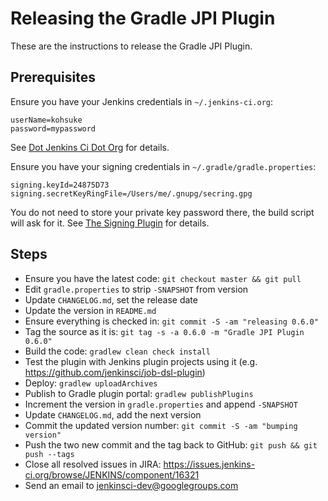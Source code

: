 Releasing the Gradle JPI Plugin
===============================

These are the instructions to release the Gradle JPI Plugin.


Prerequisites
-------------

Ensure you have your Jenkins credentials in `~/.jenkins-ci.org`:

    userName=kohsuke
    password=mypassword

See [Dot Jenkins Ci Dot Org](https://wiki.jenkins-ci.org/display/JENKINS/Dot+Jenkins+Ci+Dot+Org) for details.

Ensure you have your signing credentials in `~/.gradle/gradle.properties`:

    signing.keyId=24875D73
    signing.secretKeyRingFile=/Users/me/.gnupg/secring.gpg
    
You do not need to store your private key password there, the build script will ask for it. See
[The Signing Plugin](https://www.gradle.org/docs/current/userguide/signing_plugin.html) for details.


Steps
-----

* Ensure you have the latest code: `git checkout master && git pull`
* Edit `gradle.properties` to strip `-SNAPSHOT` from version
* Update `CHANGELOG.md`, set the release date
* Update the version in `README.md`
* Ensure everything is checked in: `git commit -S -am "releasing 0.6.0"`
* Tag the source as it is: `git tag -s -a 0.6.0 -m "Gradle JPI Plugin 0.6.0"`
* Build the code: `gradlew clean check install`
* Test the plugin with Jenkins plugin projects using it (e.g. https://github.com/jenkinsci/job-dsl-plugin)
* Deploy: `gradlew uploadArchives`
* Publish to Gradle plugin portal: `gradlew publishPlugins`
* Increment the version in `gradle.properties` and append `-SNAPSHOT`
* Update `CHANGELOG.md`, add the next version
* Commit the updated version number: `git commit -S -am "bumping version"`
* Push the two new commit and the tag back to GitHub: `git push && git push --tags`
* Close all resolved issues in JIRA: https://issues.jenkins-ci.org/browse/JENKINS/component/16321
* Send an email to jenkinsci-dev@googlegroups.com

